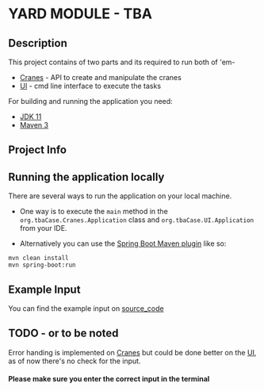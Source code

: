 # YARD MODULE - TBA

## Description

This project contains of two parts and its required to run both of 'em-
- [Cranes](https://github.com/ak-anirudh/tba-case/tree/main/yard-module-cranes) - API to create and manipulate the cranes
- [UI](https://github.com/ak-anirudh/tba-case/tree/main/yard-module-UI) - cmd line interface to execute the tasks

For building and running the application you need:

- [JDK 11](https://www.oracle.com/java/technologies/javase-jdk11-downloads.html)
- [Maven 3](https://maven.apache.org)

## Project Info

## Running the application locally

There are several ways to run the application on your local machine. 
- One way is to execute the `main` method in the `org.tbaCase.Cranes.Application` class and `org.tbaCase.UI.Application` from your IDE.

- Alternatively you can use the [Spring Boot Maven plugin](https://docs.spring.io/spring-boot/docs/current/reference/html/build-tool-plugins-maven-plugin.html) like so:

```shell
mvn clean install
mvn spring-boot:run
```

## Example Input
You can find the example input on [source_code](https://github.com/ak-anirudh/TBA-Yard-Module/blob/main/sample_input.png)


## TODO - or to be noted

Error handing is implemented on [Cranes](https://github.com/ak-anirudh/tba-case/tree/main/yard-module-cranes) but could be done better on the [UI](https://github.com/ak-anirudh/tba-case/tree/main/yard-module-UI), as of now there's no check for the input.

#### Please make sure you enter the correct input in the terminal
